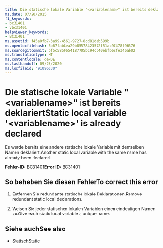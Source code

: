 ```yaml
---
title: Die statische lokale Variable "<variablename>" ist bereits deklariert
ms.date: 07/20/2015
f1_keywords:
- bc31401
- vbc31401
helpviewer_keywords:
- BC31401
ms.assetid: f45a0fb7-3a99-4561-9727-8cd81dab599b
ms.openlocfilehash: 6b67fab8ea29b85578423572f51ac97478f96576
ms.sourcegitcommit: bf5c5850654187705bc94cc40ebfb62fe346ab02
ms.translationtype: MT
ms.contentlocale: de-DE
ms.lasthandoff: 09/23/2020
ms.locfileid: "91096330"
---
```

# <a name="static-local-variable-variablename-is-already-declared"></a><span data-ttu-id="7a51f-102">Die statische lokale Variable "\<variablename>" ist bereits deklariert</span><span class="sxs-lookup"><span data-stu-id="7a51f-102">Static local variable '\<variablename>' is already declared</span></span>

<span data-ttu-id="7a51f-103">Es wurde bereits eine andere statische lokale Variable mit demselben Namen deklariert.</span><span class="sxs-lookup"><span data-stu-id="7a51f-103">Another static local variable with the same name has already been declared.</span></span>  
  
 <span data-ttu-id="7a51f-104">**Fehler-ID:** BC31401</span><span class="sxs-lookup"><span data-stu-id="7a51f-104">**Error ID:** BC31401</span></span>  
  
## <a name="to-correct-this-error"></a><span data-ttu-id="7a51f-105">So beheben Sie diesen Fehler</span><span class="sxs-lookup"><span data-stu-id="7a51f-105">To correct this error</span></span>  
  
1. <span data-ttu-id="7a51f-106">Entfernen Sie redundante statische lokale Deklarationen.</span><span class="sxs-lookup"><span data-stu-id="7a51f-106">Remove redundant static local declarations.</span></span>  
  
2. <span data-ttu-id="7a51f-107">Weisen Sie jeder statischen lokalen Variablen einen eindeutigen Namen zu.</span><span class="sxs-lookup"><span data-stu-id="7a51f-107">Give each static local variable a unique name.</span></span>  
  
## <a name="see-also"></a><span data-ttu-id="7a51f-108">Siehe auch</span><span class="sxs-lookup"><span data-stu-id="7a51f-108">See also</span></span>

- [<span data-ttu-id="7a51f-109">Statisch</span><span class="sxs-lookup"><span data-stu-id="7a51f-109">Static</span></span>](../language-reference/modifiers/static.md)
